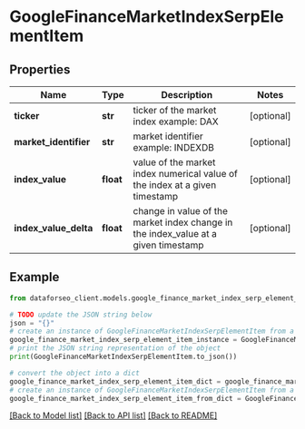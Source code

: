 # GoogleFinanceMarketIndexSerpElementItem


## Properties

Name | Type | Description | Notes
------------ | ------------- | ------------- | -------------
**ticker** | **str** | ticker of the market index example: DAX | [optional] 
**market_identifier** | **str** | market identifier example: INDEXDB | [optional] 
**index_value** | **float** | value of the market index numerical value of the index at a given timestamp | [optional] 
**index_value_delta** | **float** | change in value of the market index change in the index_value at a given timestamp | [optional] 

## Example

```python
from dataforseo_client.models.google_finance_market_index_serp_element_item import GoogleFinanceMarketIndexSerpElementItem

# TODO update the JSON string below
json = "{}"
# create an instance of GoogleFinanceMarketIndexSerpElementItem from a JSON string
google_finance_market_index_serp_element_item_instance = GoogleFinanceMarketIndexSerpElementItem.from_json(json)
# print the JSON string representation of the object
print(GoogleFinanceMarketIndexSerpElementItem.to_json())

# convert the object into a dict
google_finance_market_index_serp_element_item_dict = google_finance_market_index_serp_element_item_instance.to_dict()
# create an instance of GoogleFinanceMarketIndexSerpElementItem from a dict
google_finance_market_index_serp_element_item_from_dict = GoogleFinanceMarketIndexSerpElementItem.from_dict(google_finance_market_index_serp_element_item_dict)
```
[[Back to Model list]](../README.md#documentation-for-models) [[Back to API list]](../README.md#documentation-for-api-endpoints) [[Back to README]](../README.md)


